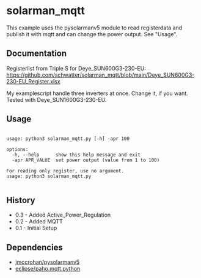 # solarman_mqtt

This example uses the pysolarmanv5 module to read registerdata and publish it with mqtt
and can change the power output. See "Usage".


## Documentation

Registerlist from Triple S for Deye_SUN600G3-230-EU:<br>
https://github.com/schwatter/solarman_mqtt/blob/main/Deye_SUN600G3-230-EU_Register.xlsx

My examplescript handle three inverters at once. Change it, if you want.
Tested with Deye_SUN1600G3-230-EU.

## Usage
<pre><code>
usage: python3 solarman_mqtt.py [-h] -apr 100

options:
  -h, --help      show this help message and exit
  -apr APR_VALUE  set power output (value from 1 to 100)
 
For reading only register, use no argument.
usage: python3 solarman_mqtt.py
 </code></pre>

  
## History
- 0.3 - Added Active_Power_Regulation
- 0.2 - Added MQTT
- 0.1 - Initial Setup

## Dependencies

- [jmccrohan/pysolarmanv5](https://https://github.com/jmccrohan/pysolarmanv5)
- [eclipse/paho.mqtt.python](https://github.com/eclipse/paho.mqtt.python)
